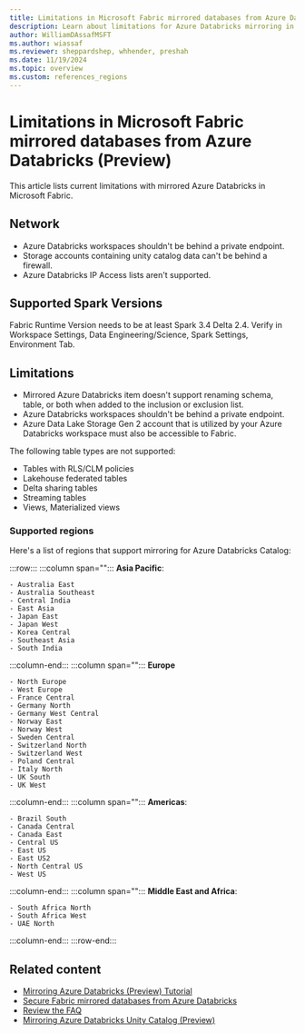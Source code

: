 ```yaml
---
title: Limitations in Microsoft Fabric mirrored databases from Azure Databricks (Preview)
description: Learn about limitations for Azure Databricks mirroring in Microsoft Fabric.
author: WilliamDAssafMSFT
ms.author: wiassaf
ms.reviewer: sheppardshep, whhender, preshah
ms.date: 11/19/2024
ms.topic: overview
ms.custom: references_regions
---
```


# Limitations in Microsoft Fabric mirrored databases from Azure Databricks (Preview)

This article lists current limitations with mirrored Azure Databricks in Microsoft Fabric.

## Network

- Azure Databricks workspaces shouldn't be behind a private endpoint.
- Storage accounts containing unity catalog data can't be behind a firewall.
- Azure Databricks IP Access lists aren't supported.

## Supported Spark Versions

Fabric Runtime Version needs to be at least Spark 3.4 Delta 2.4. Verify in Workspace Settings, Data Engineering/Science, Spark Settings, Environment Tab.

## Limitations

- Mirrored Azure Databricks item doesn't support renaming schema, table, or both when added to the inclusion or exclusion list.
- Azure Databricks workspaces shouldn't be behind a private endpoint.
- Azure Data Lake Storage Gen 2 account that is utilized by your Azure Databricks workspace must also be accessible to Fabric.

The following table types are not supported:

- Tables with RLS/CLM policies
- Lakehouse federated tables
- Delta sharing tables
- Streaming tables
- Views, Materialized views

### Supported regions

Here's a list of regions that support mirroring for Azure Databricks Catalog:

:::row:::
   :::column span="":::
    **Asia Pacific**:

    - Australia East
    - Australia Southeast
    - Central India
    - East Asia
    - Japan East
    - Japan West
    - Korea Central
    - Southeast Asia
    - South India
   :::column-end:::
   :::column span="":::
   **Europe**

    - North Europe
    - West Europe
    - France Central
    - Germany North
    - Germany West Central
    - Norway East
    - Norway West
    - Sweden Central
    - Switzerland North
    - Switzerland West
    - Poland Central
    - Italy North
    - UK South
    - UK West
   :::column-end:::
   :::column span="":::
    **Americas**:

    - Brazil South
    - Canada Central
    - Canada East
    - Central US
    - East US
    - East US2
    - North Central US
    - West US
   :::column-end:::
   :::column span="":::
    **Middle East and Africa**:

    - South Africa North
    - South Africa West
    - UAE North
   :::column-end:::
:::row-end:::

## Related content

- [Mirroring Azure Databricks (Preview) Tutorial](azure-databricks-tutorial.md)
- [Secure Fabric mirrored databases from Azure Databricks](azure-databricks-security.md)
- [Review the FAQ](azure-databricks-faq.yml)
- [Mirroring Azure Databricks Unity Catalog (Preview)](azure-databricks.md)
